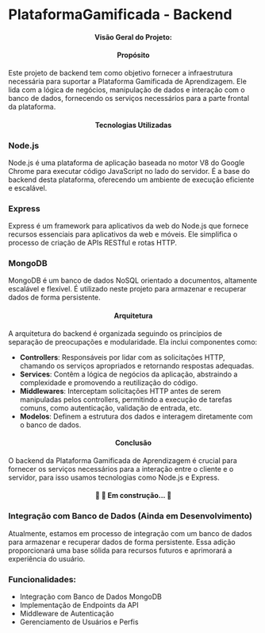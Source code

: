 # PlataformaGamificada - Backend

<h4 align="center"> 
	 Visão Geral do Projeto:
</h4>

<h4 align="center"> 
	 Propósito
</h4>

Este projeto de backend tem como objetivo fornecer a infraestrutura necessária para suportar a Plataforma Gamificada de Aprendizagem. Ele lida com a lógica de negócios, manipulação de dados e interação com o banco de dados, fornecendo os serviços necessários para a parte frontal da plataforma.

<h4 align="center"> 
	 Tecnologias Utilizadas
</h4>

### Node.js

Node.js é uma plataforma de aplicação baseada no motor V8 do Google Chrome para executar código JavaScript no lado do servidor. É a base do backend desta plataforma, oferecendo um ambiente de execução eficiente e escalável.

### Express

Express é um framework para aplicativos da web do Node.js que fornece recursos essenciais para aplicativos da web e móveis. Ele simplifica o processo de criação de APIs RESTful e rotas HTTP.

### MongoDB

MongoDB é um banco de dados NoSQL orientado a documentos, altamente escalável e flexível. É utilizado neste projeto para armazenar e recuperar dados de forma persistente.

<h4 align="center"> 
	 Arquitetura
</h4>

A arquitetura do backend é organizada seguindo os princípios de separação de preocupações e modularidade. Ela inclui componentes como:

- **Controllers**: Responsáveis por lidar com as solicitações HTTP, chamando os serviços apropriados e retornando respostas adequadas.
- **Services**: Contêm a lógica de negócios da aplicação, abstraindo a complexidade e promovendo a reutilização do código.
- **Middlewares**: Interceptam solicitações HTTP antes de serem manipuladas pelos controllers, permitindo a execução de tarefas comuns, como autenticação, validação de entrada, etc.
- **Modelos**: Definem a estrutura dos dados e interagem diretamente com o banco de dados.

<h4 align="center"> 
	 Conclusão
</h4>

O backend da Plataforma Gamificada de Aprendizagem é crucial para fornecer os serviços necessários para a interação entre o cliente e o servidor, para isso usamos tecnologias como Node.js e Express.

<h4 align="center"> 
	🚧   🚀  Em construção...  🚧
</h4>

### Integração com Banco de Dados (Ainda em Desenvolvimento)

Atualmente, estamos em processo de integração com um banco de dados para armazenar e recuperar dados de forma persistente. Essa adição proporcionará uma base sólida para recursos futuros e aprimorará a experiência do usuário.

### Funcionalidades:

- Integração com Banco de Dados MongoDB
- Implementação de Endpoints da API
- Middleware de Autenticação
- Gerenciamento de Usuários e Perfis